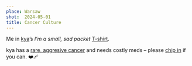 ```yaml
---
place: Warsaw
shot:  2024-05-01
title: Cancer Culture
---
```


Me in [kya](https://snafu.evil.pl/)’s _I’m a small, sad packet_ [T-shirt](https://nerdkya.cupsell.pl/).

kya has a [rare, aggresive cancer](https://dobropowraca.pl/podopieczny/kaja-mikoszewska/) and needs costly meds – please [chip in](https://www.paypal.com/paypalme/evilkya) if you can. ❤️‍🩹
